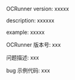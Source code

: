 OCRunner version: xxxxx

description: xxxxxx

example: xxxxx

OCRunner 版本号:  xxx

问题描述: xxx

bug 示例代码: xxx
